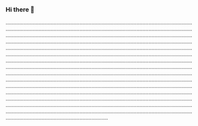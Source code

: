 ### Hi there 👋

........................................................................................................................................................................................................................................................................................................................................................................................................................................................................................................................................................................................................................................................................................................................................................................................................................................................................................................................................................................................................................................................................................................................................................................................................................................................................................................................................................................................................................................................................................................................................................................................................................................................................................................................................................................................................................................................................................................................................................................................................